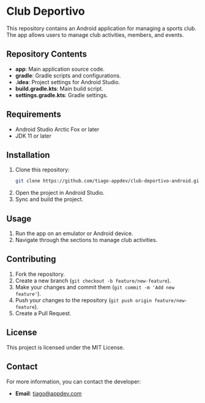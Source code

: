 # Club Deportivo
This repository contains an Android application for managing a sports club. The app allows users to manage club activities, members, and events.

## Repository Contents

- **app**: Main application source code.
- **gradle**: Gradle scripts and configurations.
- **.idea**: Project settings for Android Studio.
- **build.gradle.kts**: Main build script.
- **settings.gradle.kts**: Gradle settings.

## Requirements

- Android Studio Arctic Fox or later
- JDK 11 or later

## Installation

1. Clone this repository:
    ```bash
    git clone https://github.com/tiago-appdev/club-deportivo-android.git
    ```
2. Open the project in Android Studio.
3. Sync and build the project.

## Usage

1. Run the app on an emulator or Android device.
2. Navigate through the sections to manage club activities.

## Contributing

1. Fork the repository.
2. Create a new branch (`git checkout -b feature/new-feature`).
3. Make your changes and commit them (`git commit -m 'Add new feature'`).
4. Push your changes to the repository (`git push origin feature/new-feature`).
5. Create a Pull Request.

## License

This project is licensed under the MIT License.
## Contact

For more information, you can contact the developer:

- **Email**: tiago@appdev.com

